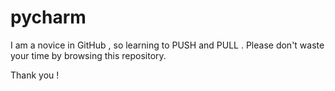 # pycharm

I am a novice in GitHub , so learning to PUSH and PULL . Please don't waste your time by browsing this repository.

Thank you !
